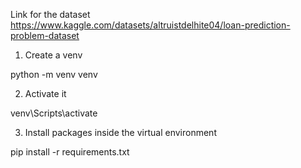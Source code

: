 Link for the dataset
https://www.kaggle.com/datasets/altruistdelhite04/loan-prediction-problem-dataset
1. Create a venv
   
python -m venv venv

2. Activate it

venv\Scripts\activate

3. Install packages inside the virtual environment

pip install -r requirements.txt

